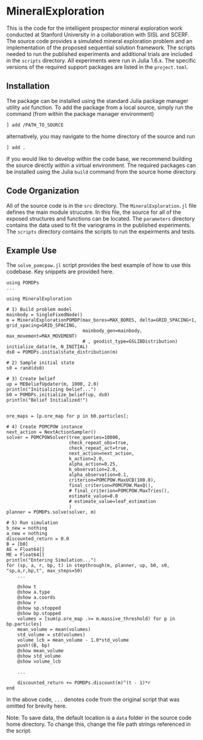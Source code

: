 # MineralExploration
This is the code for the intelligent prospector mineral exploration work conducted at Stanford University in a collaboration with SISL and SCERF. The source code provides a simulated mineral exploration problem and an implementation of the proposed sequential solution framework. The scripts needed to run the published experiments and additional trials are included in the `scripts` directory. All experiments were run in Julia 1.6.x. The specific versions of the required support packages are listed in the `project.toml`. 

## Installation 
The package can be installed using the standard Julia package manager utility `add` function. To add the package from a local source, simply run the command (from within the package manager environment) 

```
] add /PATH_TO_SOURCE
```
 alternatively, you may navigate to the home directory of the source and run 
 ```
 ] add . 
 ```
 If you would like to develop within the code base, we recommend building the source directly within a virtual environment. The required packages can be installed using the Julia `build` command from the source home directory. 

## Code Organization
All of the source code is in the `src` directory. The `MineralExploration.jl` file defines the main module strucutre. In this file, the source for all of the exposed structures and functions can be located. The `parameters` directory contains the data used to fit the variograms in the published experiments. The `scripts` directory contains the scripts to run the expeirments and tests. 

## Example Use
The `solve_pomcpow.jl` script provides the best example of how to use this codebase. Key snippets are provided here.
```
using POMDPs
...

using MineralExploration

# 1) Build problem model
mainbody = SingleFixedNode()
m = MineralExplorationPOMDP(max_bores=MAX_BORES, delta=GRID_SPACING+1, grid_spacing=GRID_SPACING,
                            mainbody_gen=mainbody, max_movement=MAX_MOVEMENT)
                            # , geodist_type=GSLIBDistribution)
initialize_data!(m, N_INITIAL)
ds0 = POMDPs.initialstate_distribution(m)

# 2) Sample initial state
s0 = rand(ds0)

# 3) Create belief
up = MEBeliefUpdater(m, 1000, 2.0)
println("Initializing belief...")
b0 = POMDPs.initialize_belief(up, ds0)
println("Belief Initialized!")


ore_maps = [p.ore_map for p in b0.particles];

# 4) Create POMCPOW instance
next_action = NextActionSampler() 
solver = POMCPOWSolver(tree_queries=10000,
                       check_repeat_obs=true,
                       check_repeat_act=true,
                       next_action=next_action,
                       k_action=2.0,
                       alpha_action=0.25,
                       k_observation=2.0,
                       alpha_observation=0.1,
                       criterion=POMCPOW.MaxUCB(100.0),
                       final_criterion=POMCPOW.MaxQ(),
                       # final_criterion=POMCPOW.MaxTries(),
                       estimate_value=0.0
                       # estimate_value=leaf_estimation
                       )
planner = POMDPs.solve(solver, m)

# 5) Run simulation
b_new = nothing
a_new = nothing
discounted_return = 0.0
B = [b0]
AE = Float64[]
ME = Float64[]
println("Entering Simulation...")
for (sp, a, r, bp, t) in stepthrough(m, planner, up, b0, s0, "sp,a,r,bp,t", max_steps=50)
    ...
    
    @show t
    @show a.type
    @show a.coords
    @show r
    @show sp.stopped
    @show bp.stopped
    volumes = [sum(p.ore_map .>= m.massive_threshold) for p in bp.particles]
    mean_volume = mean(volumes)
    std_volume = std(volumes)
    volume_lcb = mean_volume - 1.0*std_volume
    push!(B, bp)
    @show mean_volume
    @show std_volume
    @show volume_lcb

    ...
    
    discounted_return += POMDPs.discount(m)^(t - 1)*r
end
```
In the above code, `...` denotes code from the original script that was omitted for brevity here. 

Note: To save data, the default location is a `data` folder in the source code home directory. To change this, change the file path strings referenced in the script. 
